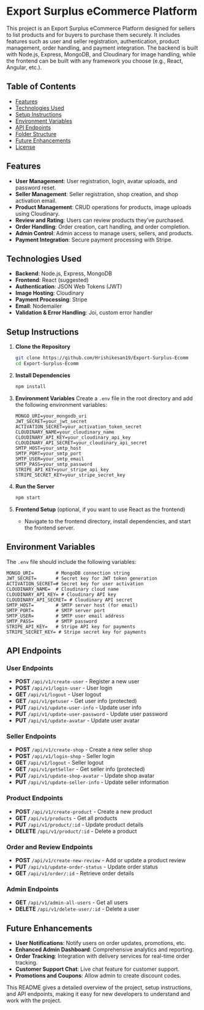 # Export Surplus eCommerce Platform

This project is an Export Surplus eCommerce Platform designed for sellers to list products and for buyers to purchase them securely. It includes features such as user and seller registration, authentication, product management, order handling, and payment integration. The backend is built with Node.js, Express, MongoDB, and Cloudinary for image handling, while the frontend can be built with any framework you choose (e.g., React, Angular, etc.).

## Table of Contents

- [Features](#features)
- [Technologies Used](#technologies-used)
- [Setup Instructions](#setup-instructions)
- [Environment Variables](#environment-variables)
- [API Endpoints](#api-endpoints)
- [Folder Structure](#folder-structure)
- [Future Enhancements](#future-enhancements)
- [License](#license)

## Features

- **User Management**: User registration, login, avatar uploads, and password reset.
- **Seller Management**: Seller registration, shop creation, and shop activation email.
- **Product Management**: CRUD operations for products, image uploads using Cloudinary.
- **Review and Rating**: Users can review products they’ve purchased.
- **Order Handling**: Order creation, cart handling, and order completion.
- **Admin Control**: Admin access to manage users, sellers, and products.
- **Payment Integration**: Secure payment processing with Stripe.

## Technologies Used

- **Backend**: Node.js, Express, MongoDB
- **Frontend**: React (suggested)
- **Authentication**: JSON Web Tokens (JWT)
- **Image Hosting**: Cloudinary
- **Payment Processing**: Stripe
- **Email**: Nodemailer
- **Validation & Error Handling**: Joi, custom error handler

## Setup Instructions

1. **Clone the Repository**
   ```bash
   git clone https://github.com/Hrishikesan19/Export-Surplus-Ecomm
   cd Export-Surplus-Ecomm
   ```

2. **Install Dependencies**
   ```bash
   npm install
   ```

3. **Environment Variables**
   Create a `.env` file in the root directory and add the following environment variables:

   ```
   MONGO_URI=your_mongodb_uri
   JWT_SECRET=your_jwt_secret
   ACTIVATION_SECRET=your_activation_token_secret
   CLOUDINARY_NAME=your_cloudinary_name
   CLOUDINARY_API_KEY=your_cloudinary_api_key
   CLOUDINARY_API_SECRET=your_cloudinary_api_secret
   SMTP_HOST=your_smtp_host
   SMTP_PORT=your_smtp_port
   SMTP_USER=your_smtp_email
   SMTP_PASS=your_smtp_password
   STRIPE_API_KEY=your_stripe_api_key
   STRIPE_SECRET_KEY=your_stripe_secret_key
   ```

4. **Run the Server**
   ```bash
   npm start
   ```

5. **Frontend Setup** (optional, if you want to use React as the frontend)
   - Navigate to the frontend directory, install dependencies, and start the frontend server.

## Environment Variables

The `.env` file should include the following variables:

```plaintext
MONGO_URI=        # MongoDB connection string
JWT_SECRET=       # Secret key for JWT token generation
ACTIVATION_SECRET=# Secret key for user activation
CLOUDINARY_NAME=  # Cloudinary cloud name
CLOUDINARY_API_KEY= # Cloudinary API key
CLOUDINARY_API_SECRET= # Cloudinary API secret
SMTP_HOST=        # SMTP server host (for email)
SMTP_PORT=        # SMTP server port
SMTP_USER=        # SMTP user email address
SMTP_PASS=        # SMTP password
STRIPE_API_KEY=   # Stripe API key for payments
STRIPE_SECRET_KEY= # Stripe secret key for payments
```

## API Endpoints

### User Endpoints

- **POST** `/api/v1/create-user` - Register a new user
- **POST** `/api/v1/login-user` - User login
- **GET** `/api/v1/logout` - User logout
- **GET** `/api/v1/getuser` - Get user info (protected)
- **PUT** `/api/v1/update-user-info` - Update user info
- **PUT** `/api/v1/update-user-password` - Update user password
- **PUT** `/api/v1/update-avatar` - Update user avatar

### Seller Endpoints

- **POST** `/api/v1/create-shop` - Create a new seller shop
- **POST** `/api/v1/login-shop` - Seller login
- **GET** `/api/v1/logout` - Seller logout
- **GET** `/api/v1/getSeller` - Get seller info (protected)
- **PUT** `/api/v1/update-shop-avatar` - Update shop avatar
- **PUT** `/api/v1/update-seller-info` - Update seller information

### Product Endpoints

- **POST** `/api/v1/create-product` - Create a new product
- **GET** `/api/v1/products` - Get all products
- **PUT** `/api/v1/product/:id` - Update product details
- **DELETE** `/api/v1/product/:id` - Delete a product

### Order and Review Endpoints

- **POST** `/api/v1/create-new-review` - Add or update a product review
- **PUT** `/api/v1/update-order-status` - Update order status
- **GET** `/api/v1/order/:id` - Retrieve order details

### Admin Endpoints

- **GET** `/api/v1/admin-all-users` - Get all users
- **DELETE** `/api/v1/delete-user/:id` - Delete a user


## Future Enhancements

- **User Notifications**: Notify users on order updates, promotions, etc.
- **Enhanced Admin Dashboard**: Comprehensive analytics and reporting.
- **Order Tracking**: Integration with delivery services for real-time order tracking.
- **Customer Support Chat**: Live chat feature for customer support.
- **Promotions and Coupons**: Allow admin to create discount codes.

This README gives a detailed overview of the project, setup instructions, and API endpoints, making it easy for new developers to understand and work with the project.

